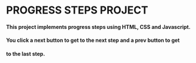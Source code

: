 # PROGRESS STEPS PROJECT

#### This project implements progress steps using HTML, CSS and Javascript.

#### You click a next button to get to the next step and a prev button to get

#### to the last step.
